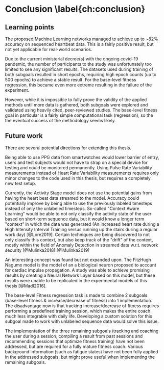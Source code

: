 
# Conclusion \label{ch:conclusion}

## Learning points

The proposed Machine Learning networks managed to achieve up to \~82\% accuracy on sequenced heartbeat data. This is a fairly positive result, but not yet applicable for real-world scenarios.

Due to the current ministerial decree(s) with the ongoing covid-19 pandemic, the number of participants to the study was unfortunately too limited to see any significant results. The datasets used during training of both subgoals resulted in short epochs, requiring high epoch counts (up to 500 epochs) to achieve a stable result. For the base-level fitness regression, this became even more extreme resulting in the failure of the experiment.

However, while it is impossible to fully prove the validity of the applied methods until more data is gathered, both subgoals were explored and validated using heavily cited, peer-reviewed studies. The base-level fitness goal in particular is a fairly simple computational task (regression), so the the eventual success of the methodology seems likely.


## Future work

There are several potential directions for extending this thesis. 

Being able to use PPG data from smartwatches would lower barrier of entry, users and test subjects would not have to strap on a special device for testing and could be monitored permanently. Using Pulse Rate Variability measurements instead of Heart Rate Variability measurements requires only minor changes to the code used in this thesis, but requires a completely new test setup.

Currently, the Activity Stage model does not use the potential gains from having the heart beat data streamed to the model. Accuracy could potentially improve by being able to use the previously labeled timesteps instead of only the unlabeled timesteps. So-called "Context Aware Learning" would be able to not only classify the activity state of the user based on short-term sequence data, but it would know a longer term "context" in which the data was generated (An increased heart rate during a High Intensity Interval Training versus running up the stairs during a regular work day) [@Lore2019]. Certain techniques are being discovered to not only classify this context, but also keep track of the "drift" of the context, mostly within the field of Anomaly Detection in streamed data w.r.t. network security [@Mulinka2018] [@Mulinka2019] 

An interesting concept was found but not expanded upon. The FitzHugh Nagumo model is the model of an a biological neuron proposed to account for cardiac impulse propagation. A study was able to achieve promising results by creating a Neural Network Layer based on this model, but these results were unable to be replicated in the experimental models of this thesis [@Madl2016].

The base-level Fitness regression task is made to combine 2 subgoals (base-level fitness \& increase/decrease of fitness) into 1 implementation. The disadvantage now is that tracking increase/decrease of fitness requires performing a predefined training session, which makes the entire coach much less integrable with daily life. Developing a custom solution for this subgoal made to work with unlabeled sequence data would solve this issue.

The implementation of the three remaining subgoals (tracking and coaching the user during a session, compiling a result from past sessions and recommending sessions that optimize fitness training) have not been addressed, but are required for a fully mature fitness coach. Various background information (such as fatigue states) have not been fully applied in the addressed subgoals, but might prove useful when implementing the remaining subgoals.



